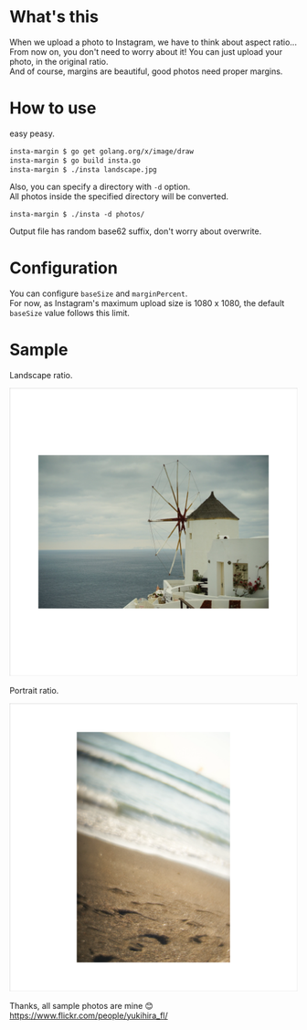 # What's this
When we upload a photo to Instagram, we have to think about aspect ratio...  
From now on, you don't need to worry about it! You can just upload your photo, in the original ratio.  
And of course, margins are beautiful, good photos need proper margins.

# How to use
easy peasy.
```
insta-margin $ go get golang.org/x/image/draw
insta-margin $ go build insta.go 
insta-margin $ ./insta landscape.jpg 
```

Also, you can specify a directory with `-d` option.  
All photos inside the specified directory will be converted.

```
insta-margin $ ./insta -d photos/
```

Output file has random base62 suffix, don't worry about overwrite.

# Configuration
You can configure `baseSize` and `marginPercent`.  
For now, as Instagram's maximum upload size is 1080 x 1080, the default `baseSize` value follows this limit.

# Sample
Landscape ratio.  

<img src="https://github.com/ykhr53/insta-margin/blob/images/land.png" width="650">
  
  

Portrait ratio.  

<img src="https://github.com/ykhr53/insta-margin/blob/images/port.png" width="650">
  

Thanks, all sample photos are mine 😊  
https://www.flickr.com/people/yukihira_fl/